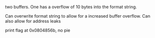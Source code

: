 two buffers. One has a overflow of 10 bytes into the format string.

Can overwrite format string to allow for a increased buffer overflow. Can also allow for address leaks


print flag at 0x0804856b, no pie
